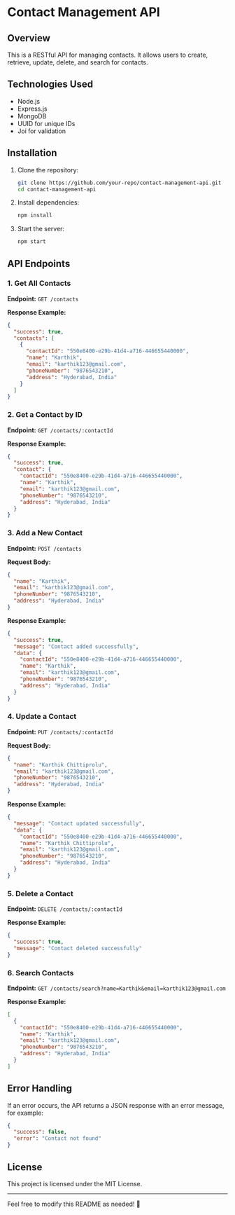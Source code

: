 # Contact Management API

## Overview
This is a RESTful API for managing contacts. It allows users to create, retrieve, update, delete, and search for contacts.

## Technologies Used
- Node.js
- Express.js
- MongoDB
- UUID for unique IDs
- Joi for validation

## Installation
1. Clone the repository:
   ```sh
   git clone https://github.com/your-repo/contact-management-api.git
   cd contact-management-api
   ```
2. Install dependencies:
   ```sh
   npm install
   ```
3. Start the server:
   ```sh
   npm start
   ```

## API Endpoints

### 1. Get All Contacts
**Endpoint:** `GET /contacts`

**Response Example:**
```json
{
  "success": true,
  "contacts": [
    {
      "contactId": "550e8400-e29b-41d4-a716-446655440000",
      "name": "Karthik",
      "email": "karthik123@gmail.com",
      "phoneNumber": "9876543210",
      "address": "Hyderabad, India"
    }
  ]
}
```

### 2. Get a Contact by ID
**Endpoint:** `GET /contacts/:contactId`

**Response Example:**
```json
{
  "success": true,
  "contact": {
    "contactId": "550e8400-e29b-41d4-a716-446655440000",
    "name": "Karthik",
    "email": "karthik123@gmail.com",
    "phoneNumber": "9876543210",
    "address": "Hyderabad, India"
  }
}
```

### 3. Add a New Contact
**Endpoint:** `POST /contacts`

**Request Body:**
```json
{
  "name": "Karthik",
  "email": "karthik123@gmail.com",
  "phoneNumber": "9876543210",
  "address": "Hyderabad, India"
}
```

**Response Example:**
```json
{
  "success": true,
  "message": "Contact added successfully",
  "data": {
    "contactId": "550e8400-e29b-41d4-a716-446655440000",
    "name": "Karthik",
    "email": "karthik123@gmail.com",
    "phoneNumber": "9876543210",
    "address": "Hyderabad, India"
  }
}
```

### 4. Update a Contact
**Endpoint:** `PUT /contacts/:contactId`

**Request Body:**
```json
{
  "name": "Karthik Chittiprolu",
  "email": "karthik123@gmail.com",
  "phoneNumber": "9876543210",
  "address": "Hyderabad, India"
}
```

**Response Example:**
```json
{
  "message": "Contact updated successfully",
  "data": {
    "contactId": "550e8400-e29b-41d4-a716-446655440000",
    "name": "Karthik Chittiprolu",
    "email": "karthik123@gmail.com",
    "phoneNumber": "9876543210",
    "address": "Hyderabad, India"
  }
}
```

### 5. Delete a Contact
**Endpoint:** `DELETE /contacts/:contactId`

**Response Example:**
```json
{
  "success": true,
  "message": "Contact deleted successfully"
}
```

### 6. Search Contacts
**Endpoint:** `GET /contacts/search?name=Karthik&email=karthik123@gmail.com`

**Response Example:**
```json
[
  {
    "contactId": "550e8400-e29b-41d4-a716-446655440000",
    "name": "Karthik",
    "email": "karthik123@gmail.com",
    "phoneNumber": "9876543210",
    "address": "Hyderabad, India"
  }
]
```

## Error Handling
If an error occurs, the API returns a JSON response with an error message, for example:
```json
{
  "success": false,
  "error": "Contact not found"
}
```

## License
This project is licensed under the MIT License.

---

Feel free to modify this README as needed! 🚀

